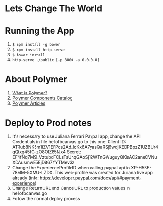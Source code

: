 # Lets Change The World

# Running the App

1. `$ npm install -g bower`
2. `$ npm install http-serve`
3. `$ bower install`
4. `http-serve ./public [-p 8000 -a 0.0.0.0]`

# About Polymer

1. [What is Polymer?](https://www.polymer-project.org/1.0/docs/start/what-is-polymer.html)
2. [Polymer Components Catalog](https://elements.polymer-project.org)
3. [Polymer Articles](https://www.polymer-project.org/1.0/articles)

# Deploy to Prod notes

1. It's necessary to use Juliana Ferrari Paypal app, change the API Credentials in file hellofbcanvas.go to this one:
Client ID: ATRub8NK5m1iZV1EFPcs2Ad_lcKx6A7yasQaRSj6wdjKEDPBpzZ1UZBUr4qQtxg45fG-zO8OlZ85fJx4
Secret: EF4fNq7M9l_VztubdFCLsTsUnqGAoSj12WTnGWuguyQKisAC2aneCVNuXDAusmwE5EjDit67YYTMev3z
2. Change the ExperienceProfileID when calling paypal api to XP-H5BE-78MM-5XMU-LZDX. This web-profile was created for Juliana live app already (info: https://developer.paypal.com/docs/api/#payment-experience)
3. Change ReturnURL and CancelURL to production values in hellofbcanvas.go
4. Follow the normal deploy process